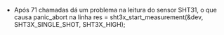  - Após 71 chamadas dá um problema na leitura do sensor SHT31, o que causa panic_abort na linha res = sht3x_start_measurement(&dev, SHT3X_SINGLE_SHOT, SHT3X_HIGH);
    
